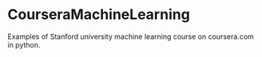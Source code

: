 # CourseraMachineLearning
Examples of Stanford university machine learning course on coursera.com in python.
